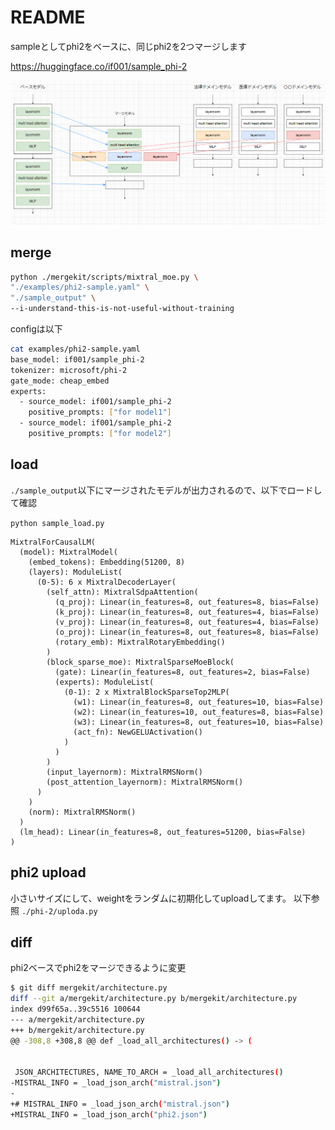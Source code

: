 # README
sampleとしてphi2をベースに、同じphi2を2つマージします

https://huggingface.co/if001/sample_phi-2


![merge](images/merged.png)


## merge

```sh
python ./mergekit/scripts/mixtral_moe.py \
"./examples/phi2-sample.yaml" \
"./sample_output" \
--i-understand-this-is-not-useful-without-training
```


configは以下

```sh
cat examples/phi2-sample.yaml
base_model: if001/sample_phi-2
tokenizer: microsoft/phi-2
gate_mode: cheap_embed
experts:
  - source_model: if001/sample_phi-2
    positive_prompts: ["for model1"]
  - source_model: if001/sample_phi-2
    positive_prompts: ["for model2"]
```

## load
`./sample_output`以下にマージされたモデルが出力されるので、以下でロードして確認

`python sample_load.py`

```
MixtralForCausalLM(
  (model): MixtralModel(
    (embed_tokens): Embedding(51200, 8)
    (layers): ModuleList(
      (0-5): 6 x MixtralDecoderLayer(
        (self_attn): MixtralSdpaAttention(
          (q_proj): Linear(in_features=8, out_features=8, bias=False)
          (k_proj): Linear(in_features=8, out_features=4, bias=False)
          (v_proj): Linear(in_features=8, out_features=4, bias=False)
          (o_proj): Linear(in_features=8, out_features=8, bias=False)
          (rotary_emb): MixtralRotaryEmbedding()
        )
        (block_sparse_moe): MixtralSparseMoeBlock(
          (gate): Linear(in_features=8, out_features=2, bias=False)
          (experts): ModuleList(
            (0-1): 2 x MixtralBlockSparseTop2MLP(
              (w1): Linear(in_features=8, out_features=10, bias=False)
              (w2): Linear(in_features=10, out_features=8, bias=False)
              (w3): Linear(in_features=8, out_features=10, bias=False)
              (act_fn): NewGELUActivation()
            )
          )
        )
        (input_layernorm): MixtralRMSNorm()
        (post_attention_layernorm): MixtralRMSNorm()
      )
    )
    (norm): MixtralRMSNorm()
  )
  (lm_head): Linear(in_features=8, out_features=51200, bias=False)
)
```

## phi2 upload
小さいサイズにして、weightをランダムに初期化してuploadしてます。
以下参照
`./phi-2/uploda.py`

## diff
phi2ベースでphi2をマージできるように変更

```sh
$ git diff mergekit/architecture.py
diff --git a/mergekit/architecture.py b/mergekit/architecture.py
index d99f65a..39c5516 100644
--- a/mergekit/architecture.py
+++ b/mergekit/architecture.py
@@ -308,8 +308,8 @@ def _load_all_architectures() -> (


 JSON_ARCHITECTURES, NAME_TO_ARCH = _load_all_architectures()
-MISTRAL_INFO = _load_json_arch("mistral.json")
-
+# MISTRAL_INFO = _load_json_arch("mistral.json")
+MISTRAL_INFO = _load_json_arch("phi2.json")
```